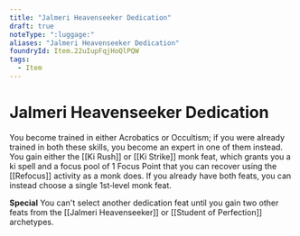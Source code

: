 ```yaml
---
title: "Jalmeri Heavenseeker Dedication"
draft: true
noteType: ":luggage:"
aliases: "Jalmeri Heavenseeker Dedication"
foundryId: Item.22uIupFqjHoQlPQW
tags:
  - Item
---
```


# Jalmeri Heavenseeker Dedication

You become trained in either Acrobatics or Occultism; if you were already trained in both these skills, you become an expert in one of them instead. You gain either the [[Ki Rush]] or [[Ki Strike]] monk feat, which grants you a ki spell and a focus pool of 1 Focus Point that you can recover using the [[Refocus]] activity as a monk does. If you already have both feats, you can instead choose a single 1st‐level monk feat.

**Special** You can't select another dedication feat until you gain two other feats from the [[Jalmeri Heavenseeker]] or [[Student of Perfection]] archetypes.
